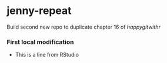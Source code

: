 # jenny-repeat
Build second new repo to duplicate chapter 16 of *happygitwithr*

### First local modification

* This is a line from RStudio 